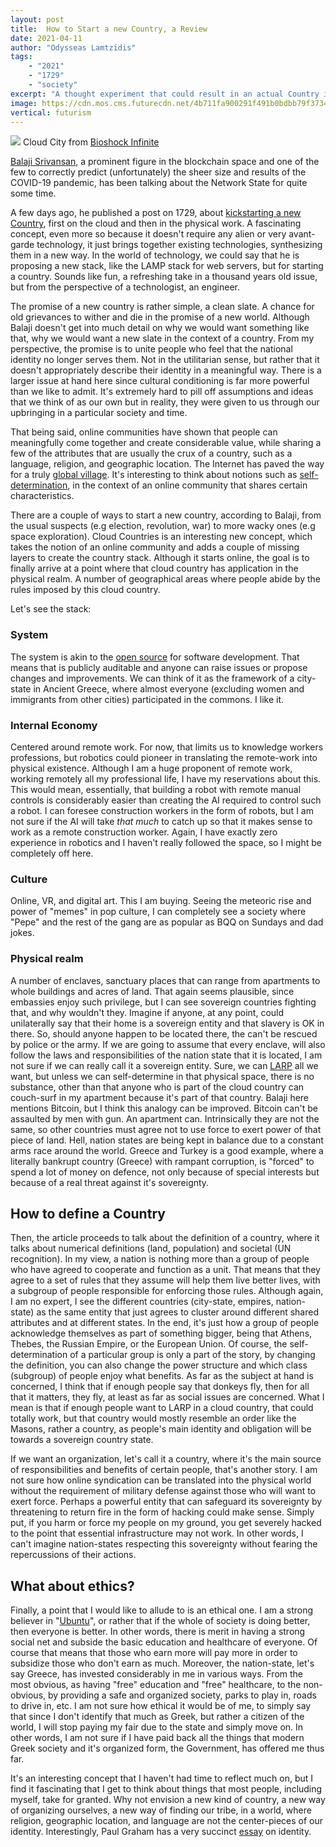 ```yaml
---
layout: post
title:	How to Start a new Country, a Review
date: 2021-04-11
author: "Odysseas Lamtzidis"
tags:
    - "2021"
    - "1729"
    - "society"
excerpt: "A thought experiment that could result in an actual Country in the Cloud"
image: https://cdn.mos.cms.futurecdn.net/4b711fa900291f491b0bdbb79f37342d.jpg
vertical: futurism
---
```


![](https://cdn.mos.cms.futurecdn.net/4b711fa900291f491b0bdbb79f37342d.jpg)
Cloud City from [Bioshock Infinite](https://bioshock.fandom.com/wiki/Columbia)

[Balaji Srivansan](https://balajis.com/about/), a prominent figure in the blockchain space and one of the few to correctly predict (unfortunately) the sheer size and results of the COVID-19 pandemic, has been talking about the Network State for quite some time. 

A few days ago, he published a post on 1729, about [kickstarting a new Country](https://1729.com/how-to-start-a-new-country/), first on the cloud and then in the physical work. A fascinating concept, even more so because it doesn't require any alien or very avant-garde technology, it just brings together existing technologies, synthesizing them in a new way. In the world of technology, we could say that he is proposing a new stack, like the LAMP stack for web servers, but for starting a country. Sounds like fun, a refreshing take in a thousand years old issue, but from the perspective of a technologist, an engineer.

The promise of a new country is rather simple, a clean slate. A chance for old grievances to wither and die in the promise of a new world. Although Balaji doesn't get into much detail on why we would want something like that, why we would want a new slate in the context of a country. 
From my perspective, the promise is to unite people who feel that the national identity no longer serves them. Not in the utilitarian sense, but rather that it doesn't appropriately describe their identity in a meaningful way. There is a larger issue at hand here since cultural conditioning is far more powerful than we like to admit. It's extremely hard to pill off assumptions and ideas that we think of as our own but in reality, they were given to us through our upbringing in a particular society and time. 

That being said, online communities have shown that people can meaningfully come together and create considerable value, while sharing a few of the attributes that are usually the crux of a country, such as a language, religion, and geographic location. The Internet has paved the way for a truly [global village](https://en.wikipedia.org/wiki/Global_village). It's interesting to think about notions such as [self-determination](https://en.wikipedia.org/wiki/Self-determination), in the context of an online community that shares certain characteristics. 

There are a couple of ways to start a new country, according to Balaji, from the usual suspects (e.g election, revolution, war) to more wacky ones (e.g space exploration). Cloud Countries is an interesting new concept, which takes the notion of an online community and adds a couple of missing layers to create the country stack. Although it starts online, the goal is to finally arrive at a point where that cloud country has application in the physical realm.  A number of geographical areas where people abide by the rules imposed by this cloud country.

Let's see the stack:

### System

The system is akin to the [open source](https://en.wikipedia.org/wiki/Open_source) for software development. That means that is publicly auditable and anyone can raise issues or propose changes and improvements. We can think of it as the framework of a city-state in Ancient Greece, where almost everyone (excluding women and immigrants from other cities) participated in the commons. I like it.

### Internal Economy

Centered around remote work. For now, that limits us to knowledge workers professions, but robotics could pioneer in translating the remote-work into physical existence. Although I am a huge proponent of remote work, working remotely all my professional life, Ι have my reservations about this. This would mean, essentially,  that building a robot with remote manual controls is considerably easier than creating the AI required to control such a robot. I can foresee construction workers in the form of robots, but I am not sure if the AI will take *that much* to catch up so that it makes sense to work as a remote construction worker. Again, I have exactly zero experience in robotics and I haven't really followed the space, so I might be completely off here.

### Culture

 Online, VR, and digital art. This I am buying. Seeing the meteoric rise and power of "memes" in pop culture, I can completely see a society where "Pepe" and the rest of the gang are as popular as BQQ on Sundays and dad jokes.  

### Physical realm

A number of enclaves, sanctuary places that can range from apartments to whole buildings and acres of land. That again seems plausible, since embassies enjoy such privilege, but I can see sovereign countries fighting that, and why wouldn't they. Imagine if anyone, at any point, could unilaterally say that their home is a sovereign entity and that slavery is OK in there. So, should anyone happen to be located there, the can't be rescued by police or the army. If we are going to assume that every enclave, will also follow the laws and responsibilities of the nation state that it is located, I am not sure if we can really call it a sovereign entity. Sure, we can [LARP](https://en.wikipedia.org/wiki/Live_action_role-playing_game) all we want, but unless we can self-determine in that physical space, there is no substance, other than that anyone who is part of the cloud country can couch-surf in my apartment because it's part of that country. Balaji here mentions Bitcoin, but I think this analogy can be improved. Bitcoin can't be assaulted by men with gun. An apartment can. Intrinsically they are not the same, so other countries must agree not to use force to exert power of that piece of land. Hell, nation states are being kept in balance due to a constant arms race around the world. Greece and Turkey is a good example, where a literally bankrupt country (Greece) with rampant corruption, is "forced" to spend a lot of money on defence, not only because of special interests but because of a real threat against it's sovereignty. 

## How to define a Country

Then, the article proceeds to talk about the definition of a country, where it talks about numerical definitions (land, population) and societal (UN recognition). In my view, a nation is nothing more than a group of people who have agreed to cooperate and function as a unit. That means that they agree to a set of rules that they assume will help them live better lives, with a subgroup of people responsible for enforcing those rules. Although again, I am no expert, I see the different countries (city-state, empires, nation-state) as the same entity that just agrees to cluster around different shared attributes and at different states. In the end, it's just how a group of people acknowledge themselves as part of something bigger, being that Athens, Thebes, the Russian Empire, or the European Union.   Of course, the self-determination of a particular group is only a part of the story, by changing the definition, you can also change the power structure and which class (subgroup) of people enjoy what benefits. As far as the subject at hand is concerned, I think that if enough people say that donkeys fly, then for all that it matters, they fly, at least as far as social issues are concerned. What I mean is that if enough people want to LARP in a cloud country, that could totally work, but that country would mostly resemble an order like the Masons, rather a country, as people's main identity and obligation will be towards a sovereign country state. 

If we want an organization, let's call it a country, where it's the main source of responsibilities and benefits of certain people, that's another story. I am not sure how online syndication can be translated into the physical world without the requirement of military defense against those who will want to exert force. Perhaps a powerful entity that can safeguard its sovereignty by threatening to return fire in the form of hacking could make sense. Simply put, if you harm or force my people on my ground, you get severely hacked to the point that essential infrastructure may not work. In other words, I can't imagine nation-states respecting this sovereignty without fearing the repercussions of their actions.

## What about ethics?

Finally, a point that I would like to allude to is an ethical one. I am a strong believer in "[Ubuntu](https://www.ttbook.org/interview/i-am-because-we-are-african-philosophy-ubuntu)", or rather that if the whole of society is doing better, then everyone is better. In other words, there is merit in having a strong social net and subside the basic education and healthcare of everyone. Of course that means that those who earn more will pay more in order to subsidize those who don't earn as much. Moreover, the nation-state, let's say Greece, has invested considerably in me in various ways. From the most obvious, as having "free" education and "free" healthcare, to the non-obvious, by providing a safe and organized society, parks to play in, roads to drive in, etc. I am not sure how ethical it would be of me, to simply say that since I don't identify that much as Greek, but rather a citizen of the world, I will stop paying my fair due to the state and simply move on. In other words, I am not sure if I have paid back all the things that modern Greek society and it's organized form, the Government, has offered me thus far. 

It's an interesting concept that I haven't had time to reflect much on, but I find it fascinating that I get to think about things that most people, including myself, take for granted.  Why not envision a new kind of country, a new way of organizing ourselves, a new way of finding our tribe, in a world, where religion, geographic location, and language are not the center-pieces of our identity. Interestingly, Paul Graham has a very succinct [essay](http://www.paulgraham.com/identity.html) on identity. 
